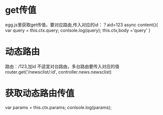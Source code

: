# get传值

egg.js里获取get传值，要对应路由,传入对应的id：？aid=123
async content(){
    var query = this.ctx.query;
    conlsole.log(query);
    this.ctx,body ='query'
}


# 动态路由
路由：/123,加id
不适宜对台路由，多台路由要传入对应的值
router.get('/newsclist/:id', controller.news.newsclist)


# 获取动态路由传值

var params = this.ctx.params;
conlsole.log(params);